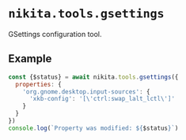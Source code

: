 
# `nikita.tools.gsettings`

GSettings configuration tool.

## Example

```js
const {$status} = await nikita.tools.gsettings({
  properties: {
    'org.gnome.desktop.input-sources': {
      'xkb-config': '[\'ctrl:swap_lalt_lctl\']'
    }
  }
})
console.log(`Property was modified: ${$status}`)
```
